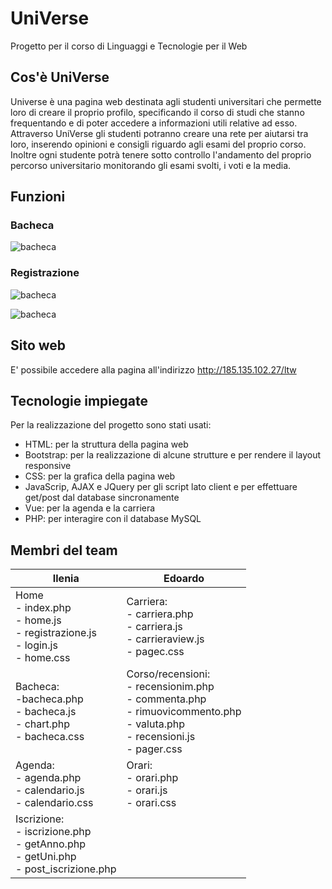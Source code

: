 # UniVerse
Progetto per il corso di Linguaggi e Tecnologie per il Web

## Cos'è UniVerse
Universe è una pagina web destinata agli studenti universitari che permette loro di creare il proprio profilo, specificando il corso di studi che stanno frequentando e di poter accedere a informazioni utili relative ad esso. Attraverso UniVerse gli studenti potranno creare una rete per aiutarsi tra loro, inserendo opinioni e consigli riguardo agli esami del proprio corso. Inoltre ogni studente potrà tenere sotto controllo l'andamento del proprio percorso universitario monitorando gli esami svolti, i voti e la media.

## Funzioni

### Bacheca
![bacheca](https://github.com/Alwaidd/UniVerse/blob/main/images/bacheca.PNG)

### Registrazione
![bacheca](https://github.com/Alwaidd/UniVerse/blob/main/images/iscrizione.PNG)


![bacheca](https://github.com/Alwaidd/UniVerse/blob/main/images/insesami.PNG)



## Sito web
E' possibile accedere alla pagina all'indirizzo http://185.135.102.27/ltw

## Tecnologie impiegate
Per la realizzazione del progetto sono stati usati:
- HTML: per la struttura della pagina web
- Bootstrap: per la realizzazione di alcune strutture e per rendere il layout responsive
- CSS: per la grafica della pagina web
- JavaScrip, AJAX e JQuery per gli script lato client e per effettuare get/post dal database sincronamente
- Vue: per la agenda e la carriera
- PHP: per interagire con il database MySQL

## Membri del team 

| Ilenia   | Edoardo |
| -------- | ----------- |
| Home<br>- index.php<br>- home.js<br>- registrazione.js<br>- login.js<br>- home.css | Carriera:<br>- carriera.php<br>- carriera.js<br>- carrieraview.js<br>- pagec.css  |
| Bacheca:<br>-bacheca.php<br>- bacheca.js<br>- chart.php<br>- bacheca.css | Corso/recensioni:<br>- recensionim.php<br>- commenta.php<br>- rimuovicommento.php<br>- valuta.php<br>- recensioni.js<br>- pager.css  |
| Agenda:<br>- agenda.php<br>- calendario.js<br>- calendario.css |  Orari:<br>- orari.php<br>- orari.js<br>- orari.css  |
| Iscrizione:<br>- iscrizione.php<br>- getAnno.php<br>- getUni.php<br>- post_iscrizione.php | |
